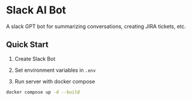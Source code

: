 # Slack AI Bot

A slack GPT bot for summarizing conversations, creating JIRA tickets, etc.

## Quick Start

1. Create Slack Bot

2. Set environment variables in `.env`

3. Run server with docker compose

``` sh
docker compose up -d --build
```
